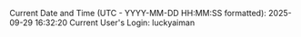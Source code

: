 Current Date and Time (UTC - YYYY-MM-DD HH:MM:SS formatted): 2025-09-29 16:32:20
Current User's Login: luckyaiman
